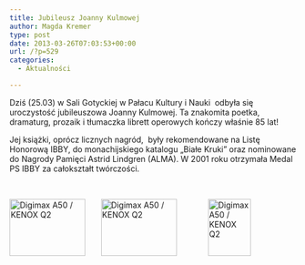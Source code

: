 ```yaml
---
title: Jubileusz Joanny Kulmowej
author: Magda Kremer
type: post
date: 2013-03-26T07:03:53+00:00
url: /?p=529
categories:
  - Aktualności

---
```

Dziś (25.03) w Sali Gotyckiej w Pałacu Kultury i Nauki  odbyła się uroczystość jubileuszowa Joanny Kulmowej. Ta znakomita poetka,  dramaturg, prozaik i tłumaczka librett operowych kończy właśnie 85 lat!

<!--more-->

Jej książki, oprócz licznych nagród,  były rekomendowane na Listę Honorową IBBY, do monachijskiego katalogu „Białe Kruki” oraz nominowane do Nagrody Pamięci Astrid Lindgren (ALMA). W 2001 roku otrzymała Medal PS IBBY za całokształt twórczości.

&nbsp;

<a href="http://www.ibby.pl/wp-content/uploads/2013/03/kSSA54175.jpg" rel="lightbox[529]"><img class="size-thumbnail wp-image-537 alignnone" alt="Digimax A50 / KENOX Q2" src="http://www.ibby.pl/wp-content/uploads/2013/03/kSSA54175-133x100.jpg" width="133" height="100" srcset="http://www.ibby.pl/wp-content/uploads/2013/03/kSSA54175-133x100.jpg 133w, http://www.ibby.pl/wp-content/uploads/2013/03/kSSA54175-266x200.jpg 266w, http://www.ibby.pl/wp-content/uploads/2013/03/kSSA54175.jpg 800w" sizes="(max-width: 133px) 100vw, 133px" /></a>       <a href="http://www.ibby.pl/wp-content/uploads/2013/03/kkkSSA541831.jpg" rel="lightbox[529]"><img class="size-thumbnail wp-image-540 alignnone" alt="Digimax A50 / KENOX Q2" src="http://www.ibby.pl/wp-content/uploads/2013/03/kkkSSA541831-133x100.jpg" width="133" height="100" srcset="http://www.ibby.pl/wp-content/uploads/2013/03/kkkSSA541831-133x100.jpg 133w, http://www.ibby.pl/wp-content/uploads/2013/03/kkkSSA541831-266x200.jpg 266w, http://www.ibby.pl/wp-content/uploads/2013/03/kkkSSA541831.jpg 800w" sizes="(max-width: 133px) 100vw, 133px" /></a>              <a href="http://www.ibby.pl/wp-content/uploads/2013/03/kkSSA54180.jpg" rel="lightbox[529]"><img class="alignnone size-thumbnail wp-image-539" alt="Digimax A50 / KENOX Q2" src="http://www.ibby.pl/wp-content/uploads/2013/03/kkSSA54180-75x100.jpg" width="75" height="100" srcset="http://www.ibby.pl/wp-content/uploads/2013/03/kkSSA54180-75x100.jpg 75w, http://www.ibby.pl/wp-content/uploads/2013/03/kkSSA54180-150x200.jpg 150w, http://www.ibby.pl/wp-content/uploads/2013/03/kkSSA54180-450x600.jpg 450w, http://www.ibby.pl/wp-content/uploads/2013/03/kkSSA54180.jpg 600w" sizes="(max-width: 75px) 100vw, 75px" /></a>